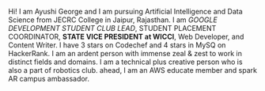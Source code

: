 Hi!
I am Ayushi George and I am pursuing Artificial Intelligence and Data Science from JECRC College in Jaipur, Rajasthan.
I am *GOOGLE DEVELOPMENT STUDENT CLUB LEAD*, STUDENT PLACEMENT COORDINATOR, **STATE VICE PRESIDENT at WICCI**, Web Developer, and Content Writer.
I have 3 stars on Codechef and 4 stars in MySQ on HackerRank.
I am an ardent person with immense zeal & zest to work in distinct fields and domains. I am a technical plus creative person who is also a part of robotics club.
ahead, I am an AWS educate member and spark AR campus ambassador.

